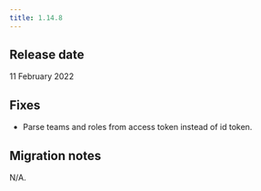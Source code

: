 ```yaml
---
title: 1.14.8
---
```


## Release date

11 February 2022

## Fixes

* Parse teams and roles from access token instead of id token.

## Migration notes

N/A.
